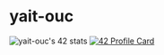 # yait-ouc
![yait-ouc's 42 stats](https://badge42.herokuapp.com/api/stats/yait-ouc?darkmode=true&cursus=42cursus)
[![42 Profile Card](https://1337-readme.vercel.app/api/profile?cursus=42cursus&dark=true&login=yait-ouc)](https://github.com/mohouyizme/1337-readme)
